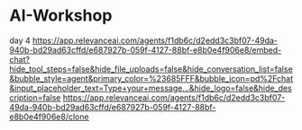 # AI-Workshop
day 4
https://app.relevanceai.com/agents/f1db6c/d2edd3c3bf07-49da-940b-bd29ad63cffd/e687927b-059f-4127-88bf-e8b0e4f906e8/embed-chat?hide_tool_steps=false&hide_file_uploads=false&hide_conversation_list=false&bubble_style=agent&primary_color=%23685FFF&bubble_icon=pd%2Fchat&input_placeholder_text=Type+your+message...&hide_logo=false&hide_description=false
https://app.relevanceai.com/agents/f1db6c/d2edd3c3bf07-49da-940b-bd29ad63cffd/e687927b-059f-4127-88bf-e8b0e4f906e8/clone
